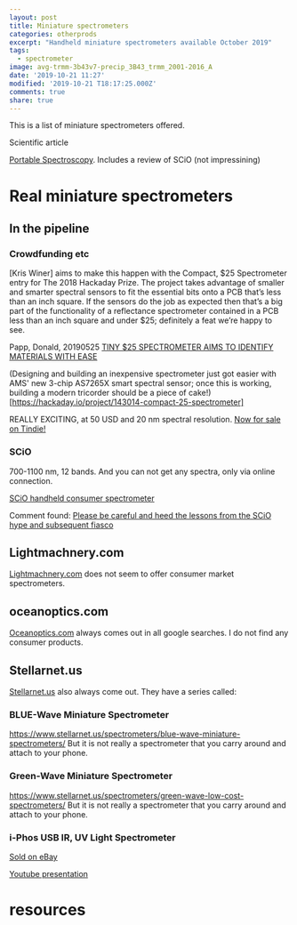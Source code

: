 ```yaml
---
layout: post
title: Miniature spectrometers
categories: otherprods
excerpt: "Handheld miniature spectrometers available October 2019"
tags:
  - spectrometer
image: avg-trmm-3b43v7-precip_3B43_trmm_2001-2016_A
date: '2019-10-21 11:27'
modified: '2019-10-21 T18:17:25.000Z'
comments: true
share: true
---
```


This is a list of miniature spectrometers offered.

Scientific article

[Portable Spectroscopy](https://journals.sagepub.com/doi/full/10.1177/0003702818809719). Includes a review of SCiO (not impressining)

# Real miniature spectrometers

## In the pipeline

### Crowdfunding etc

[Kris Winer] aims to make this happen with the Compact, $25 Spectrometer entry for The 2018 Hackaday Prize. The project takes advantage of smaller and smarter spectral sensors to fit the essential bits onto a PCB that’s less than an inch square. If the sensors do the job as expected then that’s a big part of the functionality of a reflectance spectrometer contained in a PCB less than an inch square and under $25; definitely a feat we’re happy to see.

Papp, Donald, 20190525 [TINY $25 SPECTROMETER AIMS TO IDENTIFY MATERIALS WITH EASE](https://hackaday.com/2018/05/29/tiny-25-spectrometer-aims-to-identify-materials-with-ease/)

(Designing and building an inexpensive spectrometer just got easier with AMS' new 3-chip AS7265X smart spectral sensor; once this is working, building a modern tricorder should be a piece of cake!)[https://hackaday.io/project/143014-compact-25-spectrometer]

REALLY EXCITING, at 50 USD and 20 nm spectral resolution.
[Now for sale on Tindie!](https://www.tindie.com/products/onehorse/compact-as7265x-spectrometer/)

### SCiO

700-1100 nm, 12 bands. And you can not get any spectra, only via online connection.

[SCiO handheld consumer spectrometer](https://www.consumerphysics.com/scio-for-consumers/)

Comment found:
[Please be careful and heed the lessons from the SCiO hype and subsequent fiasco](https://spectrum.ieee.org/the-human-os/biomedical/devices/angry-kickstarter-backers-ask-scio-wheres-my-pocketsized-molecular-sensor)

## Lightmachnery.com

[Lightmachnery.com](https://lightmachinery.com) does not seem to offer consumer market spectrometers.

## oceanoptics.com

[Oceanoptics.com](https://oceanoptics.com ) always comes out in all google searches. I do not find any consumer products.

## Stellarnet.us

[Stellarnet.us](https://stellarnet.us) also always come out. They have a series called:

### BLUE-Wave Miniature Spectrometer
https://www.stellarnet.us/spectrometers/blue-wave-miniature-spectrometers/
But it is not really a spectrometer that you carry around and attach to your phone.

### Green-Wave Miniature Spectrometer
https://www.stellarnet.us/spectrometers/green-wave-low-cost-spectrometers/
But it is not really a spectrometer that you carry around and attach to your phone.

### i-Phos USB IR, UV Light Spectrometer

[Sold on eBay](https://www.ebay.com/itm/Light-Spectrometer-UV-IR-for-USB-connection-to-Windows-PC/202617568746?hash=item2f2cf2bdea%3Ag%3AhdEAAOSwG4pcgRLj&LH_BIN=1)

[Youtube presentation](https://www.youtube.com/watch?v=Tz43jRf8FjY)

# resources
